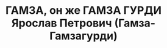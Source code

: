 ---
title: ГАМЗА, он же ГАМЗА ГУРДИ Ярослав Петрович (Гамза-Гамзагурди)
description: "Род. в 1897, г. Кутаиси, грузин, б/п (бывший эсер). Проживал: г. Ленинград,\
  \ Инженерная ул., д. 4, кв. 26. Лектор при Лен. лектории, б. зав. постоянной экспозицией\
  \ древнерусского искусства Русского музея \n  Арестован 20.05.1937. Обв.: \"участие\
  \ в контрреволюционной диверсионно-шпионской организации\". Приговор: ВК ВС СССР,\
  \ 03.11.1937 – ВМН. Расстрелян 03.11.1937, г.Москва"
---